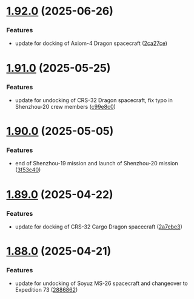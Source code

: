 # [1.92.0](https://github.com/corquaid/international-space-station-APIs/compare/v1.91.0...v1.92.0) (2025-06-26)


### Features

* update for docking of Axiom-4 Dragon spacecraft ([2ca27ce](https://github.com/corquaid/international-space-station-APIs/commit/2ca27ce6ca3c7ee0a727789df78df691fb97ca32))



# [1.91.0](https://github.com/corquaid/international-space-station-APIs/compare/v1.90.0...v1.91.0) (2025-05-25)


### Features

* update for undocking of CRS-32 Dragon spacecraft, fix typo in Shenzhou-20 crew members ([c99e8c0](https://github.com/corquaid/international-space-station-APIs/commit/c99e8c05d10ae3c8a353bab5fb1c3597aceb0837))



# [1.90.0](https://github.com/corquaid/international-space-station-APIs/compare/v1.89.0...v1.90.0) (2025-05-05)


### Features

* end of Shenzhou-19 mission and launch of Shenzhou-20 mission ([3f53c40](https://github.com/corquaid/international-space-station-APIs/commit/3f53c408b14993caa70d04e171c43f56ac6259b9))



# [1.89.0](https://github.com/corquaid/international-space-station-APIs/compare/v1.88.0...v1.89.0) (2025-04-22)


### Features

* update for docking of CRS-32 Cargo Dragon spacecraft ([2a7ebe3](https://github.com/corquaid/international-space-station-APIs/commit/2a7ebe31860aad217be7970105ac9638bf7960f1))



# [1.88.0](https://github.com/corquaid/international-space-station-APIs/compare/v1.87.0...v1.88.0) (2025-04-21)


### Features

* update for undocking of Soyuz MS-26 spacecraft and changeover to Expedition 73 ([2886862](https://github.com/corquaid/international-space-station-APIs/commit/2886862d064a988aed12024c32c259c9b86cfe65))



